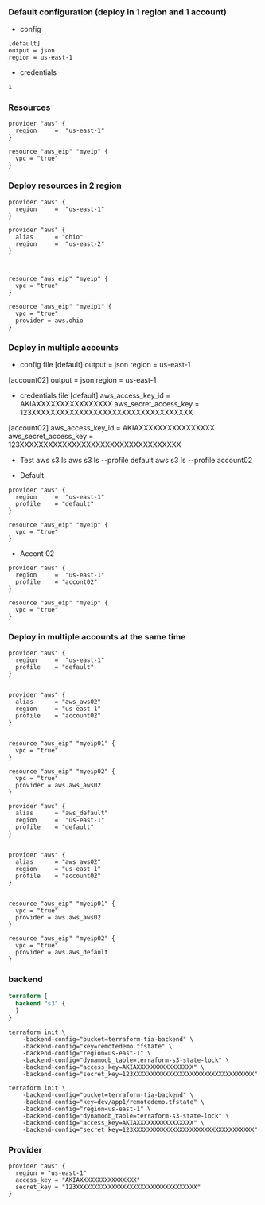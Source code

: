 ### Default configuration (deploy in 1 region and  1 account)
* config 
```t
[default]
output = json
region = us-east-1
```
* credentials
```tf
i
```

### Resources
```t
provider "aws" {
  region     =  "us-east-1"
}

resource "aws_eip" "myeip" {
  vpc = "true"
}
```

### Deploy resources in 2 region
```t
provider "aws" {
  region     =  "us-east-1"
}

provider "aws" {
  alias      = "ohio"
  region     =  "us-east-2"
}



resource "aws_eip" "myeip" {
  vpc = "true"
}

resource "aws_eip" "myeip1" {
  vpc = "true"
  provider = aws.ohio
}
```

### Deploy in multiple accounts

* config file 
[default]
output = json
region = us-east-1

[account02]
output = json
region = us-east-1


* credentials file
[default]
aws_access_key_id = AKIAXXXXXXXXXXXXXXXX
aws_secret_access_key = 123XXXXXXXXXXXXXXXXXXXXXXXXXXXXXXXXXX

[account02]
aws_access_key_id = AKIAXXXXXXXXXXXXXXXX
aws_secret_access_key = 123XXXXXXXXXXXXXXXXXXXXXXXXXXXXXXXXXX

* Test 
aws s3 ls
aws s3 ls --profile default
aws s3 ls --profile account02

* Default
```t
provider "aws" {
  region     =  "us-east-1"
  profile    = "default"
}

resource "aws_eip" "myeip" {
  vpc = "true"
}
```

* Accont 02
```t
provider "aws" {
  region     =  "us-east-1"
  profile    = "accont02"
}

resource "aws_eip" "myeip" {
  vpc = "true"
}
```

### Deploy in multiple accounts at the same time
```t
provider "aws" {
  region     =  "us-east-1"
  profile    = "default"
}


provider "aws" {
  alias      = "aws_aws02"
  region     = "us-east-1"
  profile    = "account02"
}


resource "aws_eip" "myeip01" {
  vpc = "true"
}

resource "aws_eip" "myeip02" {
  vpc = "true"
  provider = aws.aws_aws02
}
```

```t
provider "aws" {
  alias      = "aws_default"
  region     =  "us-east-1"
  profile    = "default"
}


provider "aws" {
  alias      = "aws_aws02"
  region     = "us-east-1"
  profile    = "account02"
}


resource "aws_eip" "myeip01" {
  vpc = "true"
  provider = aws.aws_aws02
}

resource "aws_eip" "myeip02" {
  vpc = "true"
  provider = aws.aws_default
}
```


### backend
```tf
terraform {
  backend "s3" {
  }
}
```
```t
terraform init \
    -backend-config="bucket=terraform-tia-backend" \
    -backend-config="key=remotedemo.tfstate" \
    -backend-config="region=us-east-1" \
    -backend-config="dynamodb_table=terraform-s3-state-lock" \
    -backend-config="access_key=AKIAXXXXXXXXXXXXXXXX" \
    -backend-config="secret_key=123XXXXXXXXXXXXXXXXXXXXXXXXXXXXXXXXXX"
```

```t
terraform init \
    -backend-config="bucket=terraform-tia-backend" \
    -backend-config="key=dev/app1/remotedemo.tfstate" \
    -backend-config="region=us-east-1" \
    -backend-config="dynamodb_table=terraform-s3-state-lock" \
    -backend-config="access_key=AKIAXXXXXXXXXXXXXXXX" \
    -backend-config="secret_key=123XXXXXXXXXXXXXXXXXXXXXXXXXXXXXXXXXX"
```


### Provider
```t
provider "aws" {
  region = "us-east-1"
  access_key = "AKIAXXXXXXXXXXXXXXXX"
  secret_key = "123XXXXXXXXXXXXXXXXXXXXXXXXXXXXXXXXXX"
}
```